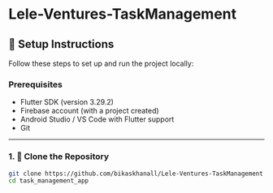 # Lele-Ventures-TaskManagement
## 🔧 Setup Instructions

Follow these steps to set up and run the project locally:

### Prerequisites

- Flutter SDK (version 3.29.2)
- Firebase account (with a project created)
- Android Studio / VS Code with Flutter support
- Git

---

### 1. 🔄 Clone the Repository

```bash
git clone https://github.com/bikaskhanall/Lele-Ventures-TaskManagement
cd task_management_app
